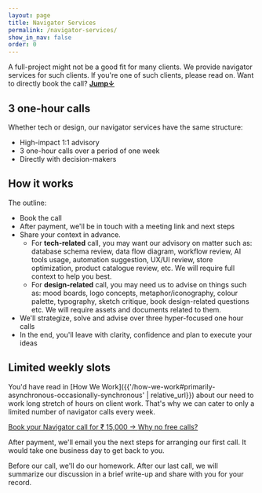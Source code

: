 ```yaml
---
layout: page
title: Navigator Services
permalink: /navigator-services/
show_in_nav: false
order: 0
---
```

A full-project might not be a good fit for many clients. We provide navigator services for such clients. If you're one of such clients, please read on. Want to directly book the call? **[Jump↓](#limited-weekly-slots)**

## 3 one-hour calls
Whether tech or design, our navigator services have the same structure:
- High-impact 1:1 advisory
- 3 one-hour calls over a period of one week
- Directly with decision-makers

## How it works
The outline:
- Book the call
- After payment, we'll be in touch with a meeting link and next steps
- Share your context in advance.
    - For **tech-related** call, you may want our advisory on matter such as: database schema review, data flow diagram, workflow review, AI tools usage, automation suggestion, UX/UI review, store optimization, product catalogue review, etc. We will require full context to help you best.
    - For **design-related** call, you may need us to advise on things such as: mood boards, logo concepts, metaphor/iconography, colour palette, typography, sketch critique, book design-related questions etc. We will require assets and documents related to them.
- We'll strategize, solve and advise over three hyper-focused one hour calls
- In the end, you'll leave with clarity, confidence and plan to execute your ideas

## Limited weekly slots
You'd have read in [How We Work]({{'/how-we-work#primarily-asynchronous-occasionally-synchronous' | relative_url}}) about our need to work long stretch of hours on client work. That's why we can cater to only a limited number of navigator calls every week.

<div class="cta-container mt-2 mb-2">
            <a class="cta" href="https://rzp.io/rzp/sisyphus-navigator/">Book your Navigator call for ₹ 15,000&nbsp;→ 
            </a>
            <a class="cta-tagline" href="{{'/no-free-work/' | relative_url}}"> Why no free calls?</a>
</div>


After payment, we'll email you the next steps for arranging our first call. It would take one business day to get back to you.

Before our call, we'll do our homework. After our last call, we will summarize our discussion in a brief write-up and share with you for your record.
